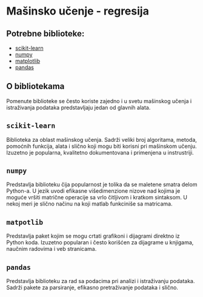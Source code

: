 # Mašinsko učenje - regresija

## Potrebne biblioteke:
- [scikit-learn](scikit-learn.org)
- [numpy](http://www.numpy.org/)
- [matplotlib](https://matplotlib.org/)
- [pandas](https://pandas.pydata.org/)

## O bibliotekama
Pomenute biblioteke se često koriste zajedno i u svetu mašinskog učenja i istraživanja podataka
predstavljaju jedan od glavnih alata.

## `scikit-learn`
Biblioteka za oblast mašinskog učenja. Sadrži veliki broj algoritama, metoda, pomoćnih funkcija, alata i slično koji mogu
biti korisni pri mašinskom učenju. Izuzetno je popularna, kvalitetno dokumentovana i primenjena u instrustriji.

## `numpy`
Predstavlja biblioteku čija popularnost je tolika da se maletene smatra delom Python-a. U jezik uvodi
efikasne višedimenzione nizove nad kojima je moguće vršiti matrične operacije sa vrlo čitljivom i kratkom sintaksom.
U nekoj meri je slično načinu na koji matlab funkciniše sa matricama.

## `matpotlib`
Predstavlja paket kojim se mogu crtati grafikoni i dijagrami direktno iz Python koda.
Izuzetno popularan i često korišćen za dijagrame u knjigama, naučnim radovima i veb stranicama.

## `pandas`
Predstavlja biblioteku za rad sa podacima pri analizi i istraživanju podataka. Sadrži pakete za
parsiranje, efikasno pretraživanje podataka i slično.
